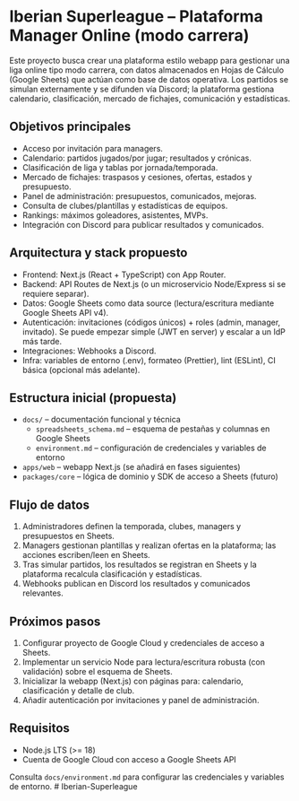 # Iberian Superleague – Plataforma Manager Online (modo carrera)

Este proyecto busca crear una plataforma estilo webapp para gestionar una liga online tipo modo carrera, con datos almacenados en Hojas de Cálculo (Google Sheets) que actúan como base de datos operativa. Los partidos se simulan externamente y se difunden vía Discord; la plataforma gestiona calendario, clasificación, mercado de fichajes, comunicación y estadísticas.

## Objetivos principales
- Acceso por invitación para managers.
- Calendario: partidos jugados/por jugar; resultados y crónicas.
- Clasificación de liga y tablas por jornada/temporada.
- Mercado de fichajes: traspasos y cesiones, ofertas, estados y presupuesto.
- Panel de administración: presupuestos, comunicados, mejoras.
- Consulta de clubes/plantillas y estadísticas de equipos.
- Rankings: máximos goleadores, asistentes, MVPs.
- Integración con Discord para publicar resultados y comunicados.

## Arquitectura y stack propuesto
- Frontend: Next.js (React + TypeScript) con App Router.
- Backend: API Routes de Next.js (o un microservicio Node/Express si se requiere separar).
- Datos: Google Sheets como data source (lectura/escritura mediante Google Sheets API v4).
- Autenticación: invitaciones (códigos únicos) + roles (admin, manager, invitado). Se puede empezar simple (JWT en server) y escalar a un IdP más tarde.
- Integraciones: Webhooks a Discord.
- Infra: variables de entorno (.env), formateo (Prettier), lint (ESLint), CI básica (opcional más adelante).

## Estructura inicial (propuesta)
- `docs/` – documentación funcional y técnica
  - `spreadsheets_schema.md` – esquema de pestañas y columnas en Google Sheets
  - `environment.md` – configuración de credenciales y variables de entorno
- `apps/web` – webapp Next.js (se añadirá en fases siguientes)
- `packages/core` – lógica de dominio y SDK de acceso a Sheets (futuro)

## Flujo de datos
1. Administradores definen la temporada, clubes, managers y presupuestos en Sheets.
2. Managers gestionan plantillas y realizan ofertas en la plataforma; las acciones escriben/leen en Sheets.
3. Tras simular partidos, los resultados se registran en Sheets y la plataforma recalcula clasificación y estadísticas.
4. Webhooks publican en Discord los resultados y comunicados relevantes.

## Próximos pasos
1. Configurar proyecto de Google Cloud y credenciales de acceso a Sheets.
2. Implementar un servicio Node para lectura/escritura robusta (con validación) sobre el esquema de Sheets.
3. Inicializar la webapp (Next.js) con páginas para: calendario, clasificación y detalle de club.
4. Añadir autenticación por invitaciones y panel de administración.

## Requisitos
- Node.js LTS (>= 18)
- Cuenta de Google Cloud con acceso a Google Sheets API

Consulta `docs/environment.md` para configurar las credenciales y variables de entorno.
#   I b e r i a n - S u p e r l e a g u e  
 